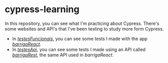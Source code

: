# cypress-learning
In this repository, you can see what I'm practicing about Cypress. There's some websites and API's that I've been testing to study more form Cypress.
- In *[testesFuncionais](https://github.com/KarenStackoski/cypress-learning/tree/main/cypress/e2e/testesFuncionais)*, you can see some tests I made with the app *[barrigaReact](https://barrigareact.wcaquino.me)*.
- In *[testesApi](https://github.com/KarenStackoski/cypress-learning/tree/main/cypress/e2e/testesApi)*, you can see some tests I made using an API called *[barrigaRest](https://barrigarest.wcaquino.me)*, the same API used in *barrigaReact*.